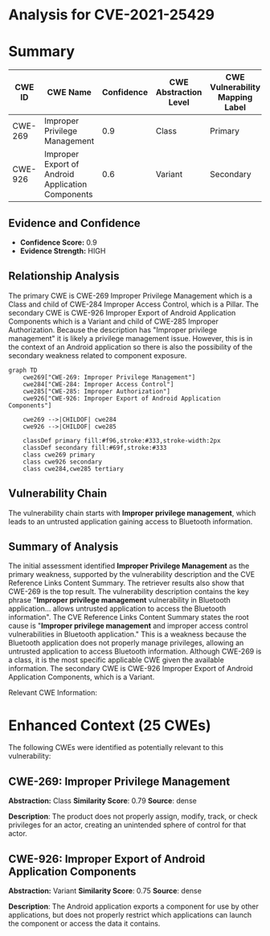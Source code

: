 # Analysis for CVE-2021-25429

# Summary
| CWE ID | CWE Name | Confidence | CWE Abstraction Level | CWE Vulnerability Mapping Label | CWE-Vulnerability Mapping Notes |
|---|---|---|---|---|---|
| CWE-269 | Improper Privilege Management | 0.9 | Class | Primary | Discouraged |
| CWE-926 | Improper Export of Android Application Components | 0.6 | Variant | Secondary | Allowed |

## Evidence and Confidence

*   **Confidence Score:** 0.9
*   **Evidence Strength:** HIGH

## Relationship Analysis
The primary CWE is CWE-269 Improper Privilege Management which is a Class and child of CWE-284 Improper Access Control, which is a Pillar. The secondary CWE is CWE-926 Improper Export of Android Application Components which is a Variant and child of CWE-285 Improper Authorization. Because the description has "Improper privilege management" it is likely a privilege management issue. However, this is in the context of an Android application so there is also the possibility of the secondary weakness related to component exposure.

```mermaid
graph TD
    cwe269["CWE-269: Improper Privilege Management"]
    cwe284["CWE-284: Improper Access Control"]
    cwe285["CWE-285: Improper Authorization"]
    cwe926["CWE-926: Improper Export of Android Application Components"]

    cwe269 -->|CHILDOF| cwe284
    cwe926 -->|CHILDOF| cwe285

    classDef primary fill:#f96,stroke:#333,stroke-width:2px
    classDef secondary fill:#69f,stroke:#333
    class cwe269 primary
    class cwe926 secondary
    class cwe284,cwe285 tertiary
```

## Vulnerability Chain
The vulnerability chain starts with **Improper privilege management**, which leads to an untrusted application gaining access to Bluetooth information.

## Summary of Analysis
The initial assessment identified **Improper Privilege Management** as the primary weakness, supported by the vulnerability description and the CVE Reference Links Content Summary. The retriever results also show that CWE-269 is the top result. The vulnerability description contains the key phrase "**Improper privilege management** vulnerability in Bluetooth application... allows untrusted application to access the Bluetooth information". The CVE Reference Links Content Summary states the root cause is "**Improper privilege management** and improper access control vulnerabilities in Bluetooth application." This is a weakness because the Bluetooth application does not properly manage privileges, allowing an untrusted application to access Bluetooth information. Although CWE-269 is a class, it is the most specific applicable CWE given the available information. The secondary CWE is CWE-926 Improper Export of Android Application Components, which is a Variant.

Relevant CWE Information:

# Enhanced Context (25 CWEs)
The following CWEs were identified as potentially relevant to this vulnerability:

## CWE-269: Improper Privilege Management
**Abstraction:** Class
**Similarity Score**: 0.79
**Source**: dense

**Description**:
The product does not properly assign, modify, track, or check privileges for an actor, creating an unintended sphere of control for that actor.

## CWE-926: Improper Export of Android Application Components
**Abstraction:** Variant
**Similarity Score**: 0.75
**Source**: dense

**Description**:
The Android application exports a component for use by other applications, but does not properly restrict which applications can launch the component or access the data it contains.